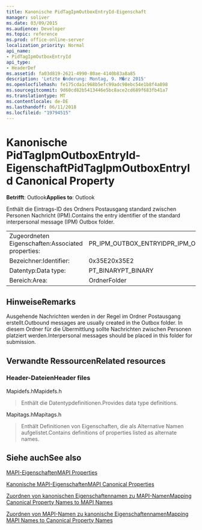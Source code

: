 ```yaml
---
title: Kanonische PidTagIpmOutboxEntryId-Eigenschaft
manager: soliver
ms.date: 03/09/2015
ms.audience: Developer
ms.topic: reference
ms.prod: office-online-server
localization_priority: Normal
api_name:
- PidTagIpmOutboxEntryId
api_type:
- HeaderDef
ms.assetid: fa03d819-2621-4990-80ae-4140b83a8a85
description: 'Letzte �nderung: Montag, 9. M�rz 2015'
ms.openlocfilehash: fe175cda1c968b5efc99adc98ebc54e1b8f4a898
ms.sourcegitcommit: 9d60cd82b5413446e5bc8ace2cd689f683fb41a7
ms.translationtype: MT
ms.contentlocale: de-DE
ms.lasthandoff: 06/11/2018
ms.locfileid: "19794515"
---
```

# <a name="pidtagipmoutboxentryid-canonical-property"></a><span data-ttu-id="b2c67-103">Kanonische PidTagIpmOutboxEntryId-Eigenschaft</span><span class="sxs-lookup"><span data-stu-id="b2c67-103">PidTagIpmOutboxEntryId Canonical Property</span></span>

  
  
<span data-ttu-id="b2c67-104">**Betrifft**: Outlook</span><span class="sxs-lookup"><span data-stu-id="b2c67-104">**Applies to**: Outlook</span></span> 
  
<span data-ttu-id="b2c67-105">Enthält die Eintrags-ID des Ordners Postausgang standard zwischen Personen Nachricht (IPM).</span><span class="sxs-lookup"><span data-stu-id="b2c67-105">Contains the entry identifier of the standard interpersonal message (IPM) Outbox folder.</span></span> 
  
|||
|:-----|:-----|
|<span data-ttu-id="b2c67-106">Zugeordneten Eigenschaften:</span><span class="sxs-lookup"><span data-stu-id="b2c67-106">Associated properties:</span></span>  <br/> |<span data-ttu-id="b2c67-107">PR_IPM_OUTBOX_ENTRYID</span><span class="sxs-lookup"><span data-stu-id="b2c67-107">PR_IPM_OUTBOX_ENTRYID</span></span>  <br/> |
|<span data-ttu-id="b2c67-108">Bezeichner:</span><span class="sxs-lookup"><span data-stu-id="b2c67-108">Identifier:</span></span>  <br/> |<span data-ttu-id="b2c67-109">0x35E2</span><span class="sxs-lookup"><span data-stu-id="b2c67-109">0x35E2</span></span>  <br/> |
|<span data-ttu-id="b2c67-110">Datentyp:</span><span class="sxs-lookup"><span data-stu-id="b2c67-110">Data type:</span></span>  <br/> |<span data-ttu-id="b2c67-111">PT_BINARY</span><span class="sxs-lookup"><span data-stu-id="b2c67-111">PT_BINARY</span></span>  <br/> |
|<span data-ttu-id="b2c67-112">Bereich:</span><span class="sxs-lookup"><span data-stu-id="b2c67-112">Area:</span></span>  <br/> |<span data-ttu-id="b2c67-113">Ordner</span><span class="sxs-lookup"><span data-stu-id="b2c67-113">Folder</span></span>  <br/> |
   
## <a name="remarks"></a><span data-ttu-id="b2c67-114">Hinweise</span><span class="sxs-lookup"><span data-stu-id="b2c67-114">Remarks</span></span>

<span data-ttu-id="b2c67-115">Ausgehende Nachrichten werden in der Regel im Ordner Postausgang erstellt.</span><span class="sxs-lookup"><span data-stu-id="b2c67-115">Outbound messages are usually created in the Outbox folder.</span></span> <span data-ttu-id="b2c67-116">In diesem Ordner für die Übermittlung sollte Nachrichten zwischen Personen platziert werden.</span><span class="sxs-lookup"><span data-stu-id="b2c67-116">Interpersonal messages should be placed in this folder for submission.</span></span> 
  
## <a name="related-resources"></a><span data-ttu-id="b2c67-117">Verwandte Ressourcen</span><span class="sxs-lookup"><span data-stu-id="b2c67-117">Related resources</span></span>

### <a name="header-files"></a><span data-ttu-id="b2c67-118">Header-Dateien</span><span class="sxs-lookup"><span data-stu-id="b2c67-118">Header files</span></span>

<span data-ttu-id="b2c67-119">Mapidefs.h</span><span class="sxs-lookup"><span data-stu-id="b2c67-119">Mapidefs.h</span></span>
  
> <span data-ttu-id="b2c67-120">Enthält die Datentypdefinitionen.</span><span class="sxs-lookup"><span data-stu-id="b2c67-120">Provides data type definitions.</span></span>
    
<span data-ttu-id="b2c67-121">Mapitags.h</span><span class="sxs-lookup"><span data-stu-id="b2c67-121">Mapitags.h</span></span>
  
> <span data-ttu-id="b2c67-122">Enthält Definitionen von Eigenschaften, die als Alternative Namen aufgelistet.</span><span class="sxs-lookup"><span data-stu-id="b2c67-122">Contains definitions of properties listed as alternate names.</span></span>
    
## <a name="see-also"></a><span data-ttu-id="b2c67-123">Siehe auch</span><span class="sxs-lookup"><span data-stu-id="b2c67-123">See also</span></span>



[<span data-ttu-id="b2c67-124">MAPI-Eigenschaften</span><span class="sxs-lookup"><span data-stu-id="b2c67-124">MAPI Properties</span></span>](mapi-properties.md)
  
[<span data-ttu-id="b2c67-125">Kanonische MAPI-Eigenschaften</span><span class="sxs-lookup"><span data-stu-id="b2c67-125">MAPI Canonical Properties</span></span>](mapi-canonical-properties.md)
  
[<span data-ttu-id="b2c67-126">Zuordnen von kanonischen Eigenschaftennamen zu MAPI-Namen</span><span class="sxs-lookup"><span data-stu-id="b2c67-126">Mapping Canonical Property Names to MAPI Names</span></span>](mapping-canonical-property-names-to-mapi-names.md)
  
[<span data-ttu-id="b2c67-127">Zuordnen von MAPI-Namen zu kanonische Eigenschaftennamen</span><span class="sxs-lookup"><span data-stu-id="b2c67-127">Mapping MAPI Names to Canonical Property Names</span></span>](mapping-mapi-names-to-canonical-property-names.md)

